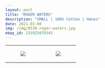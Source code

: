 ```yaml
---
layout: post
title: "ROGER WATERS"
description: "SMALL | 100% Cotton | Hanes"
date: 2021-03-08
img: /img/0530-roger-waters.jpg
ebay_id: 233925078345
---
```




<table style="width:100%;"><tr><td style="vertical-align:top;">
      <figure class="tmblr-full" data-orig-height="2048" data-orig-width="1365" data-orig-src="https://concertshirts.netlify.app/shirts/0530/0530-01.jpg"><img src="https://64.media.tumblr.com/5a11843ac4945ab3a68cd72e4af34122/88e00a8e5e23dc0e-16/s540x810/2dda6309498cdded3671188502acb98bc347a92d.jpg" data-orig-height="2048" data-orig-width="1365" data-orig-src="https://concertshirts.netlify.app/shirts/0530/0530-01.jpg"/></figure></td>
    <td style="vertical-align:top;">
      <figure class="tmblr-full" data-orig-height="2048" data-orig-width="1365" data-orig-src="https://concertshirts.netlify.app/shirts/0530/0530-02.jpg"><img src="https://64.media.tumblr.com/6b1c1a865b681c80b34d30f50dc0e065/88e00a8e5e23dc0e-66/s540x810/594520f06f5d300820921153ddd7bcb74dff6465.jpg" data-orig-height="2048" data-orig-width="1365" data-orig-src="https://concertshirts.netlify.app/shirts/0530/0530-02.jpg"/></figure></td>
  </tr></table>
